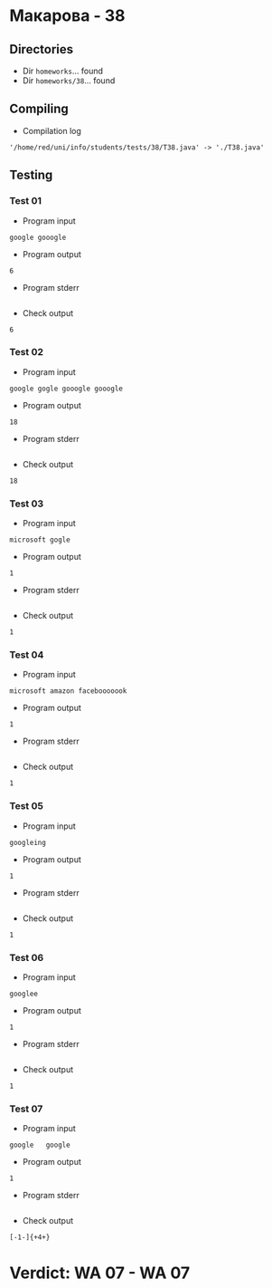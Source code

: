 # Макарова - 38
## Directories
- Dir `homeworks`... found
- Dir `homeworks/38`... found
## Compiling
- Compilation log
```
'/home/red/uni/info/students/tests/38/T38.java' -> './T38.java'

```
## Testing
### Test 01
- Program input
```
google gooogle

```
- Program output
```
6

```
- Program stderr
```

```
- Check output
```
6

```
### Test 02
- Program input
```
google gogle gooogle gooogle

```
- Program output
```
18

```
- Program stderr
```

```
- Check output
```
18

```
### Test 03
- Program input
```
microsoft gogle

```
- Program output
```
1

```
- Program stderr
```

```
- Check output
```
1

```
### Test 04
- Program input
```
microsoft amazon facebooooook

```
- Program output
```
1

```
- Program stderr
```

```
- Check output
```
1

```
### Test 05
- Program input
```
googleing

```
- Program output
```
1

```
- Program stderr
```

```
- Check output
```
1

```
### Test 06
- Program input
```
googlee

```
- Program output
```
1

```
- Program stderr
```

```
- Check output
```
1

```
### Test 07
- Program input
```
google   google

```
- Program output
```
1

```
- Program stderr
```

```
- Check output
```
[-1-]{+4+}

```
# Verdict: **WA 07** - WA 07
